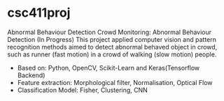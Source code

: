 # csc411proj
Abnormal Behaviour Detection 
Crowd Monitoring: Abnormal Behaviour Detection (In Progress)
  This project applied computer vision and pattern recognition methods aimed to detect abnormal behaved object in crowd, such as runner (fast motion) in a crowd of walking (slow motion) people.
  - Based on: Python, OpenCV, Scikit-Learn and Keras(Tensorflow Backend)
  - Feature extraction: Morphological filter, Normalisation, Optical Flow
  - Classification Model: Fisher, Clustering, CNN
